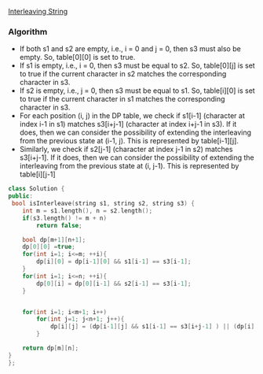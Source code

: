 [Interleaving String](https://leetcode.com/problems/interleaving-string/)

### Algorithm

-   If both s1 and s2 are empty, i.e., i = 0 and j = 0, then s3 must also be empty. So, table[0][0] is set to true.
-   If s1 is empty, i.e., i = 0, then s3 must be equal to s2. So, table[0][j] is set to true if the current character in s2 matches the corresponding character in s3.
-   If s2 is empty, i.e., j = 0, then s3 must be equal to s1. So, table[i][0] is set to true if the current character in s1 matches the corresponding character in s3.
-   For each position (i, j) in the DP table, we check if s1[i-1] (character at index i-1 in s1) matches s3[i+j-1] (character at index i+j-1 in s3). If it does, then we can consider the possibility of extending the interleaving from the previous state at (i-1, j). This is represented by table[i-1][j].
-   Similarly, we check if s2[j-1] (character at index j-1 in s2) matches s3[i+j-1]. If it does, then we can consider the possibility of extending the interleaving from the previous state at (i, j-1). This is represented by table[i][j-1]

```cpp
class Solution {
public:
 bool isInterleave(string s1, string s2, string s3) {
    int m = s1.length(), n = s2.length();
    if(s3.length() != m + n)
        return false;

    bool dp[m+1][n+1];
    dp[0][0] =true;
    for(int i=1; i<=m; ++i){
        dp[i][0] = dp[i-1][0] && s1[i-1] == s3[i-1];
    }
    for(int i=1; i<=n; ++i){
        dp[0][i] = dp[0][i-1] && s2[i-1] == s3[i-1];
    }


    for(int i=1; i<m+1; i++)
        for(int j=1; j<n+1; j++){
            dp[i][j] = (dp[i-1][j] && s1[i-1] == s3[i+j-1] ) || (dp[i][j-1] && s2[j-1] == s3[i+j-1] );
        }

    return dp[m][n];
}
};
```
